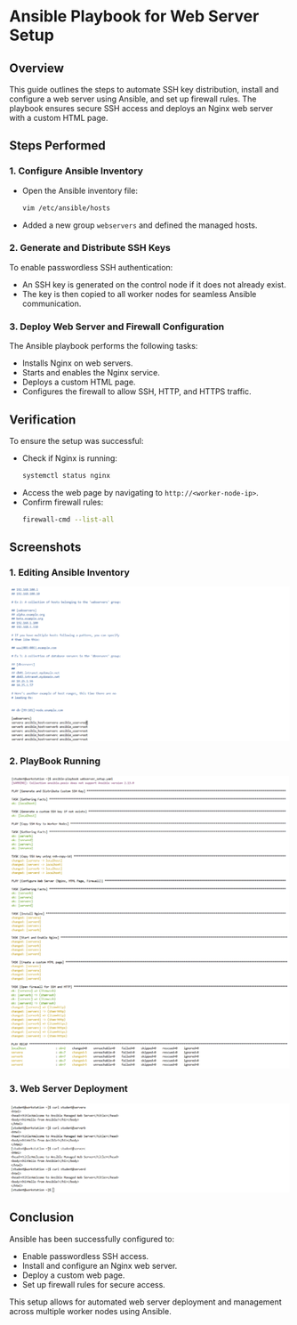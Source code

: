 # Ansible Playbook for Web Server Setup

## Overview
This guide outlines the steps to automate SSH key distribution, install and configure a web server using Ansible, and set up firewall rules. The playbook ensures secure SSH access and deploys an Nginx web server with a custom HTML page.

## Steps Performed

### 1. Configure Ansible Inventory
- Open the Ansible inventory file:
  ```bash
  vim /etc/ansible/hosts
  ```
- Added a new group `webservers` and defined the managed hosts.

### 2. Generate and Distribute SSH Keys
To enable passwordless SSH authentication:
- An SSH key is generated on the control node if it does not already exist.
- The key is then copied to all worker nodes for seamless Ansible communication.

### 3. Deploy Web Server and Firewall Configuration
The Ansible playbook performs the following tasks:
- Installs Nginx on web servers.
- Starts and enables the Nginx service.
- Deploys a custom HTML page.
- Configures the firewall to allow SSH, HTTP, and HTTPS traffic.

## Verification
To ensure the setup was successful:
- Check if Nginx is running:
  ```bash
  systemctl status nginx
  ```
- Access the web page by navigating to `http://<worker-node-ip>`.
- Confirm firewall rules:
  ```bash
  firewall-cmd --list-all
  ```

## Screenshots
### 1. Editing Ansible Inventory
![Editing Inventory](./screenshots/edit_inventory.png)

### 2. PlayBook Running
![PlayBook Running 1](./screenshots/playbook_1.png)
![PlayBook Running 1](./screenshots/playbook_2.png)


### 3. Web Server Deployment
![Web Server Setup](./screenshots/webserver_deployment.png)



## Conclusion
Ansible has been successfully configured to:
- Enable passwordless SSH access.
- Install and configure an Nginx web server.
- Deploy a custom web page.
- Set up firewall rules for secure access.

This setup allows for automated web server deployment and management across multiple worker nodes using Ansible.

